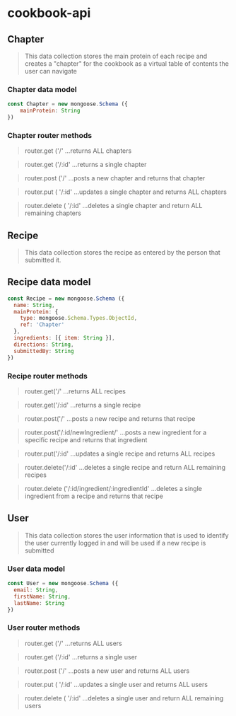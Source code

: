 # cookbook-api

## Chapter
>This data collection stores the main protein of each recipe and creates a "chapter" for the cookbook as a virtual table of contents the user can navigate
### Chapter data model
```js
const Chapter = new mongoose.Schema ({
    mainProtein: String
})
```
### Chapter router methods
>router.get ('/' ...returns ALL chapters

>router.get ('/:id' ...returns a single chapter

>router.post ('/' ...posts a new chapter and returns that chapter

>router.put ( '/:id' ...updates a single chapter and returns ALL chapters

>router.delete ( '/:id' ...deletes a single chapter and return ALL remaining chapters

## Recipe
>This data collection stores the recipe as entered by the person that submitted it.
## Recipe data model
```js
const Recipe = new mongoose.Schema ({
  name: String,
  mainProtein: {
    type: mongoose.Schema.Types.ObjectId,
    ref: 'Chapter'
  },
  ingredients: [{ item: String }],
  directions: String,
  submittedBy: String
})
```
### Recipe router methods
>router.get('/' ...returns ALL recipes

>router.get('/:id' ...returns a single recipe

>router.post('/' ...posts a new recipe and returns that recipe

>router.post('/:id/newIngredient/' ...posts a new ingredient for a specific recipe and returns that ingredient

>router.put('/:id' ...updates a single recipe and returns ALL recipes

>router.delete('/:id' ...deletes a single recipe and return ALL remaining recipes

>router.delete ('/:id/ingredient/:ingredientId' ...deletes a single ingredient from a recipe and returns that recipe

## User
>This data collection stores the user information that is used to identify the user currently logged in and will be used if a new recipe is submitted
### User data model
```js
const User = new mongoose.Schema ({
  email: String,
  firstName: String,
  lastName: String
})
```
### User router methods
>router.get ('/' ...returns ALL users

>router.get ('/:id' ...returns a single user

>router.post ('/' ...posts a new user and returns ALL users

>router.put ( '/:id' ...updates a single user and returns ALL users

>router.delete ( '/:id' ...deletes a single user and return ALL remaining users